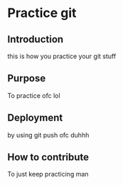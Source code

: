 # Practice git

## Introduction

this is how you practice your git stuff

## Purpose

To practice ofc lol

## Deployment

by using git push ofc duhhh

## How to contribute

To just keep practicing man
